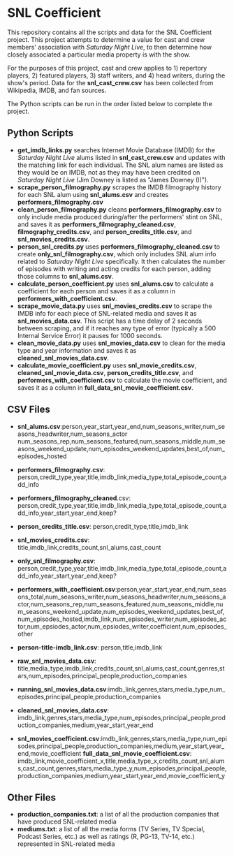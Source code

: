 # SNL Coefficient 
This repository contains all the scripts and data for the SNL Coefficient project. This project attempts to determine a value for cast and crew members' association with *Saturday Night Live*, to then determine how closely associated a particular media property is with the show. 

For the purposes of this project, cast and crew applies to 1) repertory players, 2) featured players, 3) staff writers, and 4) head writers, during the show's period. Data for the **snl_cast_crew.csv** has been collected from Wikipedia, IMDB, and fan sources. 

The Python scripts can be run in the order listed below to complete the project. 

## Python Scripts 
* **get_imdb_links.py** searches Internet Movie Database (IMDB) for the *Saturday Night Live* alums listed in **snl_cast_crew.csv** and updates with the matching link for each individual. The SNL alum names are listed as they would be on IMDB, not as they may have been credited on *Saturday Night Live* (Jim Downey is listed as "James Downey (I)").  
* **scrape_person_filmography.py** scrapes the IMDB filmography history for each SNL alum using **snl_alums.csv** and creates **performers_filmography.csv**
* **clean_person_filmography.py** cleans **performers_filmography.csv** to only include media produced during/after the performers' stint on SNL, and saves it as **performers_filmography_cleaned.csv**, **filmography_credits.csv**, and **person_credits_title.csv**, and **snl_movies_credits.csv**.
* **person_snl_credits.py** uses **performers_filmography_cleaned.csv** to create **only_snl_filmography.csv**, which only includes SNL alum info related to *Saturday Night Live* specifically. It then calculates the number of episodes with writing and acting credits for each person, adding those columns to **snl_alums.csv**.
* **calculate_person_coefficient.py** uses **snl_alums.csv** to calculate a coefficient for each person and saves it as a column in **performers_with_coefficient.csv**. 
* **scrape_movie_data.py** uses **snl_movies_credits.csv** to scrape the IMDB info for each piece of SNL-related media and saves it as **snl_movies_data.csv**. This script has a time delay of 2 seconds between scraping, and if it reaches any type of error (typically a 500 Internal Service Error) it pauses for 1000 seconds. 
* **clean_movie_data.py** uses **snl_movies_data.csv** to clean for the media type and year information and saves it as **cleaned_snl_movies_data.csv**. 
* **calculate_movie_coefficient.py** uses **snl_movie_credits.csv**, **cleaned_snl_movie_data.csv**, **person_credits_title.csv**, and **performers_with_coefficient.csv** to calculate the movie coefficient, and saves it as a column in **full_data_snl_movie_coefficient.csv**.

## CSV Files 
* **snl_alums.csv**:person,year_start,year_end,num_seasons_writer,num_seasons_headwriter,num_seasons_actor	num_seasons_rep,num_seasons_featured,num_seasons_middle,num_seasons_weekend_update,num_episodes_weekend_updates,best_of,num_episodes_hosted
* **performers_filmography.csv**: person,credit_type,year,title,imdb_link,media_type,total_episode_count,add_info
* **performers_filmography_cleaned**.csv: person,credit_type,year,title,imdb_link,media_type,total_episode_count,add_info,year_start,year_end,keep?
* **person_credits_title.csv**: person,credit_type,title,imdb_link
* **snl_movies_credits.csv**: title,imdb_link,credits_count,snl_alums,cast_count
* **only_snl_filmography.csv**: person,credit_type,year,title,imdb_link,media_type,total_episode_count,add_info,year_start,year_end,keep?
* **performers_with_coefficient.csv**:person,year_start,year_end,num_seasons_total,num_seasons_writer,num_seasons_headwriter,num_seasons_actor,num_seasons_rep,num_seasons_featured,num_seasons_middle,num_seasons_weekend_update,num_episodes_weekend_updates,best_of,num_episodes_hosted,imdb_link,num_episodes_writer,num_episodes_actor,num_epsiodes_actor,num_epsiodes_writer,coefficient,num_episodes_other
* **person-title-imdb_link.csv**: person,title,imdb_link
* **raw_snl_movies_data.csv**: title,media_type,imdb_link,credits_count,snl_alums,cast_count,genres,stars,num_episodes,principal_people,production_companies
* **running_snl_movies_data.csv**:imdb_link,genres,stars,media_type,num_episodes,principal_people,production_companies 
* **cleaned_snl_movies_data.csv**: imdb_link,genres,stars,media_type,num_episodes,principal_people,production_companies,medium,year_start,year_end

* **snl_movies_coefficient.csv**:imdb_link,genres,stars,media_type,num_episodes,principal_people,production_companies,medium,year_start,year_end,movie_coefficient
**full_data_snl_movie_coefficient.csv**: imdb_link,movie_coefficient_x,title,media_type_x,credits_count,snl_alums,cast_count,genres,stars,media_type_y,num_episodes,principal_people,production_companies,medium,year_start,year_end,movie_coefficient_y

## Other Files 
* **production_companies.txt**: a list of all the production companies that have produced SNL-related media
* **mediums.txt**: a list of all the media forms (TV Series, TV Special, Podcast Series, etc.) as well as ratings (R, PG-13, TV-14, etc.) represented in SNL-related media 